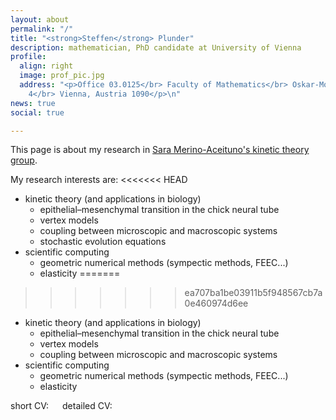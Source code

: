 ```yaml
---
layout: about
permalink: "/"
title: "<strong>Steffen</strong> Plunder"
description: mathematician, PhD candidate at University of Vienna
profile:
  align: right
  image: prof_pic.jpg
  address: "<p>Office 03.0125</br> Faculty of Mathematics</br> Oskar-Morgenstern-Platz
    4</br> Vienna, Austria 1090</p>\n"
news: true
social: true

---
```

This page is about my research in [Sara Merino-Aceituno's kinetic theory group](https://saramerinoaceituno.wordpress.com/).

My research interests are:
<<<<<<< HEAD
- kinetic theory (and applications in biology)
  - epithelial–mesenchymal transition in the chick neural tube
  - vertex models
  - coupling between microscopic and macroscopic systems
  - stochastic evolution equations
- scientific computing
  - geometric numerical methods (sympectic methods, FEEC...)
  - elasticity
=======
>>>>>>> ea707ba1be03911b5f948567cb7a0e460974d6ee

* kinetic theory (and applications in biology)
  * epithelial–mesenchymal transition in the chick neural tube
  * vertex models
  * coupling between microscopic and macroscopic systems
* scientific computing
  * geometric numerical methods (sympectic methods, FEEC...)
  * elasticity

short CV: <a href="https://www.linkedin.com/in/{{ site.linkedin_username }}" target="_blank" title="LinkedIn"><i class="fab fa-linkedin"></i></a>
 
detailed CV: <a href="https://orcid.org/{{ site.orcid_id }}" target="_blank" title="ORCID"><i class="ai ai-orcid"></i></a>